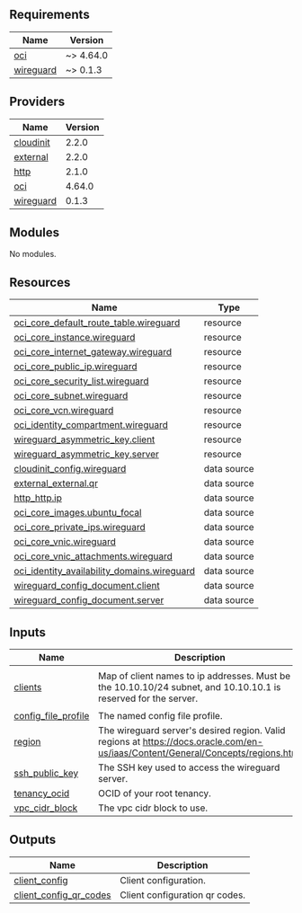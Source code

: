 ## Requirements

| Name | Version |
|------|---------|
| <a name="requirement_oci"></a> [oci](#requirement\_oci) | ~> 4.64.0 |
| <a name="requirement_wireguard"></a> [wireguard](#requirement\_wireguard) | ~> 0.1.3 |

## Providers

| Name | Version |
|------|---------|
| <a name="provider_cloudinit"></a> [cloudinit](#provider\_cloudinit) | 2.2.0 |
| <a name="provider_external"></a> [external](#provider\_external) | 2.2.0 |
| <a name="provider_http"></a> [http](#provider\_http) | 2.1.0 |
| <a name="provider_oci"></a> [oci](#provider\_oci) | 4.64.0 |
| <a name="provider_wireguard"></a> [wireguard](#provider\_wireguard) | 0.1.3 |

## Modules

No modules.

## Resources

| Name | Type |
|------|------|
| [oci_core_default_route_table.wireguard](https://registry.terraform.io/providers/hashicorp/oci/latest/docs/resources/core_default_route_table) | resource |
| [oci_core_instance.wireguard](https://registry.terraform.io/providers/hashicorp/oci/latest/docs/resources/core_instance) | resource |
| [oci_core_internet_gateway.wireguard](https://registry.terraform.io/providers/hashicorp/oci/latest/docs/resources/core_internet_gateway) | resource |
| [oci_core_public_ip.wireguard](https://registry.terraform.io/providers/hashicorp/oci/latest/docs/resources/core_public_ip) | resource |
| [oci_core_security_list.wireguard](https://registry.terraform.io/providers/hashicorp/oci/latest/docs/resources/core_security_list) | resource |
| [oci_core_subnet.wireguard](https://registry.terraform.io/providers/hashicorp/oci/latest/docs/resources/core_subnet) | resource |
| [oci_core_vcn.wireguard](https://registry.terraform.io/providers/hashicorp/oci/latest/docs/resources/core_vcn) | resource |
| [oci_identity_compartment.wireguard](https://registry.terraform.io/providers/hashicorp/oci/latest/docs/resources/identity_compartment) | resource |
| [wireguard_asymmetric_key.client](https://registry.terraform.io/providers/OJFord/wireguard/latest/docs/resources/asymmetric_key) | resource |
| [wireguard_asymmetric_key.server](https://registry.terraform.io/providers/OJFord/wireguard/latest/docs/resources/asymmetric_key) | resource |
| [cloudinit_config.wireguard](https://registry.terraform.io/providers/hashicorp/cloudinit/latest/docs/data-sources/config) | data source |
| [external_external.qr](https://registry.terraform.io/providers/hashicorp/external/latest/docs/data-sources/external) | data source |
| [http_http.ip](https://registry.terraform.io/providers/hashicorp/http/latest/docs/data-sources/http) | data source |
| [oci_core_images.ubuntu_focal](https://registry.terraform.io/providers/hashicorp/oci/latest/docs/data-sources/core_images) | data source |
| [oci_core_private_ips.wireguard](https://registry.terraform.io/providers/hashicorp/oci/latest/docs/data-sources/core_private_ips) | data source |
| [oci_core_vnic.wireguard](https://registry.terraform.io/providers/hashicorp/oci/latest/docs/data-sources/core_vnic) | data source |
| [oci_core_vnic_attachments.wireguard](https://registry.terraform.io/providers/hashicorp/oci/latest/docs/data-sources/core_vnic_attachments) | data source |
| [oci_identity_availability_domains.wireguard](https://registry.terraform.io/providers/hashicorp/oci/latest/docs/data-sources/identity_availability_domains) | data source |
| [wireguard_config_document.client](https://registry.terraform.io/providers/OJFord/wireguard/latest/docs/data-sources/config_document) | data source |
| [wireguard_config_document.server](https://registry.terraform.io/providers/OJFord/wireguard/latest/docs/data-sources/config_document) | data source |

## Inputs

| Name | Description | Type | Default | Required |
|------|-------------|------|---------|:--------:|
| <a name="input_clients"></a> [clients](#input\_clients) | Map of client names to ip addresses. Must be in the 10.10.10/24 subnet, and 10.10.10.1 is reserved for the server. | `map(string)` | <pre>{<br>  "default": "10.10.10.2"<br>}</pre> | no |
| <a name="input_config_file_profile"></a> [config\_file\_profile](#input\_config\_file\_profile) | The named config file profile. | `string` | `"DEFAULT"` | no |
| <a name="input_region"></a> [region](#input\_region) | The wireguard server's desired region. Valid regions at https://docs.oracle.com/en-us/iaas/Content/General/Concepts/regions.htm. | `string` | n/a | yes |
| <a name="input_ssh_public_key"></a> [ssh\_public\_key](#input\_ssh\_public\_key) | The SSH key used to access the wireguard server. | `string` | n/a | yes |
| <a name="input_tenancy_ocid"></a> [tenancy\_ocid](#input\_tenancy\_ocid) | OCID of your root tenancy. | `string` | n/a | yes |
| <a name="input_vpc_cidr_block"></a> [vpc\_cidr\_block](#input\_vpc\_cidr\_block) | The vpc cidr block to use. | `string` | `"10.1.0.0/16"` | no |

## Outputs

| Name | Description |
|------|-------------|
| <a name="output_client_config"></a> [client\_config](#output\_client\_config) | Client configuration. |
| <a name="output_client_config_qr_codes"></a> [client\_config\_qr\_codes](#output\_client\_config\_qr\_codes) | Client configuration qr codes. |
